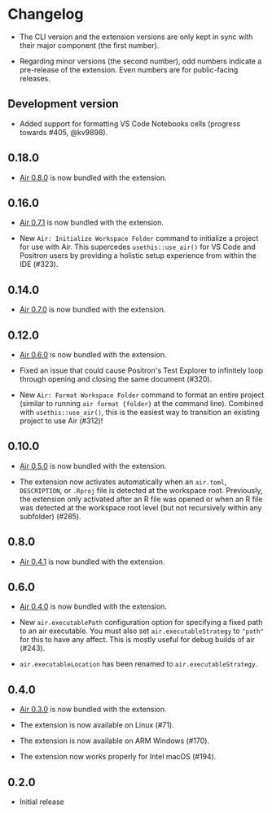 # Changelog

- The CLI version and the extension versions are only kept in sync with their major component (the first number).

- Regarding minor versions (the second number), odd numbers indicate a pre-release of the extension. Even numbers are for public-facing releases.


## Development version

- Added support for formatting VS Code Notebooks cells (progress towards #405, @kv9898).


## 0.18.0

- [Air 0.8.0](https://github.com/posit-dev/air/blob/main/CHANGELOG.md) is now bundled with the extension.


## 0.16.0

- [Air 0.7.1](https://github.com/posit-dev/air/blob/main/CHANGELOG.md) is now bundled with the extension.

- New `Air: Initialize Workspace Folder` command to initialize a project for use with Air. This supercedes `usethis::use_air()` for VS Code and Positron users by providing a holistic setup experience from within the IDE (#323).


## 0.14.0

- [Air 0.7.0](https://github.com/posit-dev/air/blob/main/CHANGELOG.md) is now bundled with the extension.


## 0.12.0

- [Air 0.6.0](https://github.com/posit-dev/air/blob/main/CHANGELOG.md) is now bundled with the extension.

- Fixed an issue that could cause Positron's Test Explorer to infinitely loop through opening and closing the same document (#320).

- New `Air: Format Workspace Folder` command to format an entire project (similar to running `air format {folder}` at the command line). Combined with `usethis::use_air()`, this is the easiest way to transition an existing project to use Air (#312)!


## 0.10.0

- [Air 0.5.0](https://github.com/posit-dev/air/blob/main/CHANGELOG.md) is now bundled with the extension.

- The extension now activates automatically when an `air.toml`, `DESCRIPTION`, or `.Rproj` file is detected at the workspace root. Previously, the extension only activated after an R file was opened or when an R file was detected at the workspace root level (but not recursively within any subfolder) (#285).


## 0.8.0

- [Air 0.4.1](https://github.com/posit-dev/air/blob/main/CHANGELOG.md) is now bundled with the extension.


## 0.6.0

- [Air 0.4.0](https://github.com/posit-dev/air/blob/main/CHANGELOG.md) is now bundled with the extension.

- New `air.executablePath` configuration option for specifying a fixed path to an air executable. You must also set `air.executableStrategy` to `"path"` for this to have any affect. This is mostly useful for debug builds of air (#243).

- `air.executableLocation` has been renamed to `air.executableStrategy`.


## 0.4.0

- [Air 0.3.0](https://github.com/posit-dev/air/blob/main/CHANGELOG.md) is now bundled with the extension.

- The extension is now available on Linux (#71).

- The extension is now available on ARM Windows (#170).

- The extension now works properly for Intel macOS (#194).


## 0.2.0

- Initial release

